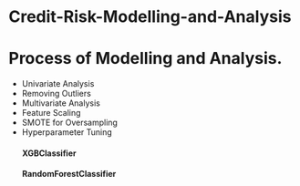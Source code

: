 # Credit-Risk-Modelling-and-Analysis

# Process of Modelling and Analysis.
- Univariate Analysis
- Removing Outliers
- Multivariate Analysis
- Feature Scaling
- SMOTE for Oversampling
- Hyperparameter Tuning
  #### XGBClassifier
  #### RandomForestClassifier
